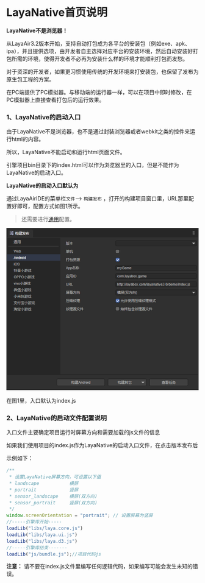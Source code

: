 # LayaNative首页说明

**LayaNative不是浏览器！**

从LayaAir3.2版本开始，支持自动打包成为各平台的安装包（例如exe、apk、ipa），并且提供选项，由开发者自主选择对应平台的安装环境，然后自动安装好打包所需的环境，使得开发者不必再为安装什么样的环境才能顺利打包而发愁。

对于资深的开发者，如果更习惯使用传统的开发环境来打安装包，也保留了发布为原生包工程的方案。

在PC端提供了PC模拟器。与移动端的运行器一样，可以在项目中即时修改，在PC模拟器上直接查看打包后的运行效果。

### 1、LayaNative的启动入口

由于LayaNative不是浏览器，也不是通过封装浏览器或者webkit之类的控件来运行html的内容。

所以，LayaNative不能启动和运行html页面文件。

引擎项目bin目录下的index.html可以作为浏览器里的入口，但是不能作为LayaNative的启动入口。

**LayaNative的启动入口默认为**

通过LayaAirIDE的菜单栏`文件`--> `构建发布` ，打开的构建项目窗口里，URL那里配置好即可，配置方式如图1所示。

> 还需要进行[通用](../../generalSetting/readme.md)配置。

![1](img/1.png)

在图1里，入口默认为index.js

### 2、LayaNative的启动文件配置说明

入口文件主要确定项目运行时屏幕方向和需要加载的js文件的信息

如果我们使用项目的index.js作为LayaNative的启动入口文件，在点击版本发布后

示例如下：

```javascript
/**
 * 设置LayaNative屏幕方向，可设置以下值
 * landscape           横屏
 * portrait            竖屏
 * sensor_landscape    横屏(双方向)
 * sensor_portrait     竖屏(双方向)
 */
window.screenOrientation = "portrait"; // 设置屏幕为竖屏
//-----引擎库开始-----
loadLib("libs/laya.core.js")
loadLib("libs/laya.ui.js")
loadLib("libs/laya.d3.js")
//-----引擎库结束-------
loadLib("js/bundle.js");//项目代码js
```

**注意：** 请不要在index.js文件里编写任何逻辑代码，如果编写可能会发生未知的错误。